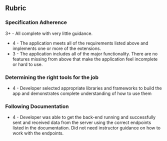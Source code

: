 ## Rubric
### Specification Adherence
3+ - All complete with very little guidance.

- 4 - The application meets all of the requirements listed above and implements one or more of the extensions.
- 3 - The application includes all of the major functionality. There are no features missing from above that make the application feel incomplete or hard to use.

### Determining the right tools for the job
- 4 - Developer selected appropriate libraries and frameworks to build the app and demonstrates complete understanding of how to use them

### Following Documentation
- 4 - Developer was able to get the back-end running and successfully sent and received data from the server using the correct endpoints listed in the documentation. Did not need instructor guidance on how to work with the endpoints.
